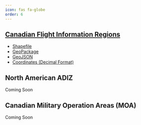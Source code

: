 ```yaml
---
icon: fas fa-globe
order: 6
---
```

## [Canadian Flight Information Regions](/Airspace-Data/fir)
- [Shapefile](/assets/airspace-data/fir/2024-09-05-fir.zip)
- [GeoPackage](/assets/airspace-data/fir/2024-09-05-fir.gpkg)
- [GeoJSON](/assets/airspace-data/fir/2024-09-05-fir.geojson)
- [Coordinates (Decimal Format)](/assets/airspace-data/fir/2024-09-05-fir_regions.txt)

## North American ADIZ
Coming Soon

## Canadian Military Operation Areas (MOA)
Coming Soon